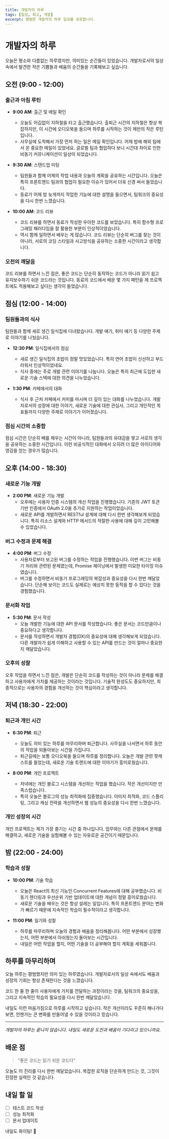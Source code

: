 ```yaml
---
title: 개발자의 하루
tags: [일상, 회고, 개발]
excerpt: 평범한 개발자의 하루 일과를 공유합니다.
---
```


# 개발자의 하루

오늘은 평소와 다름없는 하루였지만, 의미있는 순간들이 있었습니다. 개발자로서의 일상 속에서 발견한 작은 기쁨들과 배움의 순간들을 기록해보고 싶습니다.

## 오전 (9:00 - 12:00)

### 출근과 아침 루틴
- **9:00 AM**: 출근 및 메일 확인
  - 오늘도 어김없이 지하철을 타고 출근했습니다. 출퇴근 시간의 지하철은 항상 복잡하지만, 이 시간에 오디오북을 들으며 하루를 시작하는 것이 제만의 작은 루틴입니다.
  - 사무실에 도착해서 가장 먼저 하는 일은 메일 확인입니다. 어제 밤에 해외 팀에서 온 중요한 메일이 있었네요. 글로벌 팀과 협업하다 보니 시간대 차이로 인한 비동기 커뮤니케이션이 일상이 되었습니다.

- **9:30 AM**: 스탠드업 미팅
  - 팀원들과 함께 어제의 작업 내용과 오늘의 계획을 공유하는 시간입니다. 오늘은 특히 프론트엔드 팀과의 협업이 필요한 이슈가 있어서 더욱 신경 써서 들었습니다.
  - 동료가 어제 밤 늦게까지 작업한 기능에 대한 설명을 들으면서, 팀워크의 중요성을 다시 한번 느꼈습니다.

- **10:00 AM**: 코드 리뷰
  - 코드 리뷰를 하면서 동료가 작성한 우아한 코드를 보았습니다. 특히 함수형 프로그래밍 패러다임을 잘 활용한 부분이 인상적이었습니다.
  - 역시 함께 일하면서 배우는 게 많습니다. 코드 리뷰는 단순히 버그를 찾는 것이 아니라, 서로의 코딩 스타일과 사고방식을 공유하는 소중한 시간이라고 생각합니다.

### 오전의 깨달음
코드 리뷰를 하면서 느낀 점은, 좋은 코드는 단순히 동작하는 코드가 아니라 읽기 쉽고 유지보수하기 쉬운 코드라는 것입니다. 동료의 코드에서 배운 몇 가지 패턴을 제 프로젝트에도 적용해보고 싶다는 생각이 들었습니다.

## 점심 (12:00 - 14:00)

### 팀원들과의 식사
팀원들과 함께 새로 생긴 일식집에 다녀왔습니다. 개발 얘기, 취미 얘기 등 다양한 주제로 이야기를 나눴습니다.

- **12:30 PM**: 일식집에서의 점심
  - 새로 생긴 일식집의 초밥이 정말 맛있었습니다. 특히 연어 초밥이 신선하고 부드러워서 인상적이었네요.
  - 식사 중에는 주로 개발 관련 이야기를 나눕니다. 오늘은 특히 최근에 도입한 새로운 기술 스택에 대한 의견을 나누었습니다.

- **1:30 PM**: 카페에서의 대화
  - 식사 후 근처 카페에서 커피를 마시며 더 깊이 있는 대화를 나누었습니다. 개발자로서의 성장에 대한 이야기, 새로운 기술에 대한 관심사, 그리고 개인적인 목표들까지 다양한 주제로 이야기가 이어졌습니다.

### 점심 시간의 소중함
점심 시간은 단순히 배를 채우는 시간이 아니라, 팀원들과의 유대감을 쌓고 서로의 생각을 공유하는 소중한 시간입니다. 이런 비공식적인 대화에서 오히려 더 많은 아이디어와 영감을 얻는 경우가 많습니다.

## 오후 (14:00 - 18:30)

### 새로운 기능 개발
- **2:00 PM**: 새로운 기능 개발
  - 오후에는 사용자 인증 시스템의 개선 작업을 진행했습니다. 기존의 JWT 토큰 기반 인증에서 OAuth 2.0을 추가로 지원하는 작업이었습니다.
  - 새로운 API를 개발하면서 RESTful 설계에 대해 다시 한번 생각해보게 되었습니다. 특히 리소스 설계와 HTTP 메서드의 적절한 사용에 대해 깊이 고민해볼 수 있었습니다.

### 버그 수정과 문제 해결
- **4:00 PM**: 버그 수정
  - 사용자로부터 보고된 버그를 수정하는 작업을 진행했습니다. 이번 버그는 비동기 처리와 관련된 문제였는데, Promise 체이닝에서 발생한 미묘한 타이밍 이슈였습니다.
  - 버그를 수정하면서 비동기 프로그래밍의 복잡성과 중요성을 다시 한번 깨달았습니다. 단순해 보이는 코드도 실제로는 예상치 못한 동작을 할 수 있다는 것을 경험했습니다.

### 문서화 작업
- **5:30 PM**: 문서 작성
  - 오늘 개발한 기능에 대한 API 문서를 작성했습니다. 좋은 문서는 코드만큼이나 중요하다고 생각합니다.
  - 문서를 작성하면서 개발자 경험(DX)의 중요성에 대해 생각해보게 되었습니다. 다른 개발자가 쉽게 이해하고 사용할 수 있는 API를 만드는 것이 얼마나 중요한지 깨달았습니다.

### 오후의 성찰
오후 작업을 하면서 느낀 점은, 개발은 단순히 코드를 작성하는 것이 아니라 문제를 해결하고 사용자에게 가치를 제공하는 것이라는 것입니다. 기술적 완성도도 중요하지만, 최종적으로는 사용자의 경험을 개선하는 것이 핵심이라고 생각합니다.

## 저녁 (18:30 - 22:00)

### 퇴근과 개인 시간
- **6:30 PM**: 퇴근
  - 오늘도 의미 있는 하루를 마무리하며 퇴근합니다. 사무실을 나서면서 하루 동안의 작업을 되돌아보는 시간을 가집니다.
  - 퇴근길에는 보통 오디오북을 들으며 하루를 정리합니다. 오늘은 개발 관련 팟캐스트를 들었는데, 새로운 기술 트렌드에 대한 이야기가 흥미로웠습니다.

- **8:00 PM**: 개인 프로젝트
  - 저녁에는 개인 블로그 시스템을 개선하는 작업을 했습니다. 작은 개선이지만 만족스럽습니다.
  - 특히 오늘은 블로그의 성능 최적화에 집중했습니다. 이미지 최적화, 코드 스플리팅, 그리고 캐싱 전략을 개선하면서 웹 성능의 중요성을 다시 한번 느꼈습니다.

### 개인 성장의 시간
개인 프로젝트는 제가 가장 즐기는 시간 중 하나입니다. 업무와는 다른 관점에서 문제를 해결하고, 새로운 기술을 실험해볼 수 있는 자유로운 공간이기 때문입니다.

## 밤 (22:00 - 24:00)

### 학습과 성찰
- **10:00 PM**: 기술 학습
  - 오늘은 React의 최신 기능인 Concurrent Features에 대해 공부했습니다. 비동기 렌더링과 우선순위 기반 업데이트에 대한 개념이 정말 흥미로웠습니다.
  - 새로운 기술을 배우는 것은 항상 설레는 일입니다. 특히 프론트엔드 분야는 변화가 빠르기 때문에 지속적인 학습이 필수적이라고 생각합니다.

- **11:00 PM**: 일기와 성찰
  - 하루를 마무리하며 오늘의 경험과 배움을 정리해봅니다. 어떤 부분에서 성장했는지, 어떤 부분에서 아쉬웠는지 돌아보는 시간입니다.
  - 내일은 어떤 작업을 할지, 어떤 기술을 더 공부해야 할지 계획을 세워봅니다.

## 하루를 마무리하며

오늘 하루는 평범했지만 의미 있는 하루였습니다. 개발자로서의 일상 속에서도 배움과 성장의 기회는 항상 존재한다는 것을 느꼈습니다. 

코드 한 줄 한 줄이 사용자에게 가치를 전달하는 과정이라는 것을, 팀워크의 중요성을, 그리고 지속적인 학습의 필요성을 다시 한번 깨달았습니다. 

내일도 이런 마음가짐으로 하루를 시작하고 싶습니다. 작은 개선이라도 꾸준히 해나가다 보면, 언젠가는 큰 변화를 만들어낼 수 있을 것이라고 믿습니다.

---

*개발자의 하루는 끝나지 않습니다. 내일도 새로운 도전과 배움이 기다리고 있으니까요.*

## 배운 점

> "좋은 코드는 읽기 쉬운 코드다"

오늘도 이 진리를 다시 한번 깨달았습니다. 복잡한 로직을 단순하게 만드는 것, 그것이 진정한 실력인 것 같습니다.

## 내일 할 일

- [ ] 테스트 코드 작성
- [ ] 성능 최적화
- [ ] 문서 업데이트

내일도 화이팅! 🚀


